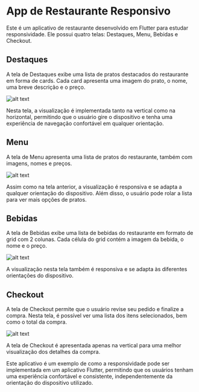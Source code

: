 # App de Restaurante Responsivo

Este é um aplicativo de restaurante desenvolvido em Flutter para estudar responsividade. Ele possui quatro telas: Destaques, Menu, Bebidas e Checkout.

## Destaques

A tela de Destaques exibe uma lista de pratos destacados do restaurante em forma de cards. Cada card apresenta uma imagem do prato, o nome, uma breve descrição e o preço.

![alt text](https://github.com/Aniro-Montenegro/flutter_layout_responsive/blob/main/imagens-app/destaques.png?raw=true)

Nesta tela, a visualização é implementada tanto na vertical como na horizontal, permitindo que o usuário gire o dispositivo e tenha uma experiência de navegação confortável em qualquer orientação.

## Menu

A tela de Menu apresenta uma lista de pratos do restaurante, também com imagens, nomes e preços.

![alt text](https://github.com/Aniro-Montenegro/flutter_layout_responsive/blob/main/imagens-app/menu.png?raw=true)

Assim como na tela anterior, a visualização é responsiva e se adapta a qualquer orientação do dispositivo. Além disso, o usuário pode rolar a lista para ver mais opções de pratos.

## Bebidas

A tela de Bebidas exibe uma lista de bebidas do restaurante em formato de grid com 2 colunas. Cada célula do grid contém a imagem da bebida, o nome e o preço.

![alt text](https://github.com/Aniro-Montenegro/flutter_layout_responsive/blob/main/imagens-app/bebidas.png?raw=true)

A visualização nesta tela também é responsiva e se adapta às diferentes orientações do dispositivo.

## Checkout

A tela de Checkout permite que o usuário revise seu pedido e finalize a compra. Nesta tela, é possível ver uma lista dos itens selecionados, bem como o total da compra.

![alt text](https://github.com/Aniro-Montenegro/flutter_layout_responsive/blob/main/imagens-app/pedido.png?raw=true)

A tela de Checkout é apresentada apenas na vertical para uma melhor visualização dos detalhes da compra.

Este aplicativo é um exemplo de como a responsividade pode ser implementada em um aplicativo Flutter, permitindo que os usuários tenham uma experiência confortável e consistente, independentemente da orientação do dispositivo utilizado.

